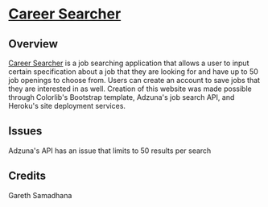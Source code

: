 # [Career Searcher](https://careersearcher.herokuapp.com/)

## Overview
[Career Searcher](https://careersearcher.herokuapp.com/) is a job searching application that allows a user to input certain specification about a job that they are looking for and have up to 50 job openings to choose from. Users can create an account to save jobs that they are interested in as well. Creation of this website was made possible through Colorlib's Bootstrap template, Adzuna's job search API, and Heroku's site deployment services.

## Issues
Adzuna's API has an issue that limits to 50 results per search

## Credits
Gareth Samadhana
